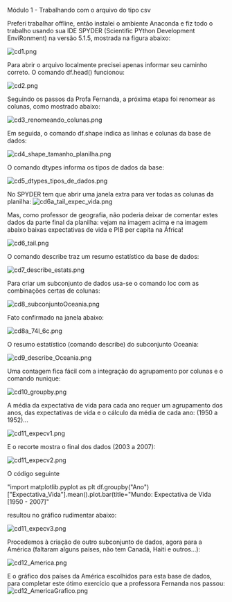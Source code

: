 
Módulo 1 - Trabalhando com o arquivo do tipo csv

Preferi trabalhar offline, então instalei o ambiente Anaconda e fiz todo o trabalho usando sua IDE SPYDER (Scientific PYthon Development EnviRonment) na versão 5.1.5, mostrada na figura abaixo:

![cd1.png](https://github.com/geosidnei/desafio1-cd/blob/main/cd1.png)

Para abrir o arquivo localmente precisei apenas informar seu caminho correto. 
O comando df.head() funcionou:

![cd2.png](https://github.com/geosidnei/desafio1-cd/blob/main/cd2.png)

Seguindo os passos da Profa Fernanda, a próxima etapa foi renomear as colunas, como mostrado abaixo:

![cd3_renomeando_colunas.png](https://github.com/geosidnei/desafio1-cd/blob/main/cd3_renomeando_colunas.png)

Em seguida, o comando df.shape indica as linhas e colunas da base de dados:

![cd4_shape_tamanho_planilha.png](https://github.com/geosidnei/desafio1-cd/blob/main/cd4_shape_tamanho_planilha.png)

O comando dtypes informa os tipos de dados da base:

![cd5_dtypes_tipos_de_dados.png](https://github.com/geosidnei/desafio1-cd/blob/main/cd5_dtypes_tipos_de_dados.png)

No SPYDER tem que abrir uma janela extra para ver todas as colunas da planilha:
![cd6a_tail_expec_vida.png](https://github.com/geosidnei/desafio1-cd/blob/main/cd6a_tail_expec_vida.png)

Mas, como professor de geografia, não poderia deixar de comentar estes  dados da parte final da planilha: vejam na imagem acima e na imagem abaixo baixas expectativas de vida e PIB per capita na África!

![cd6_tail.png](https://github.com/geosidnei/desafio1-cd/blob/main/cd6_tail.png)

O comando describe traz um resumo estatístico da base de dados:

![cd7_describe_estats.png](https://github.com/geosidnei/desafio1-cd/blob/main/cd7_describe_estats.png)

Para criar um subconjunto de dados usa-se o comando loc com as combinações certas de colunas:

![cd8_subconjuntoOceania.png](https://github.com/geosidnei/desafio1-cd/blob/main/cd8_subconjuntoOceania.png)

Fato confirmado na janela abaixo:

![cd8a_74l_6c.png](https://github.com/geosidnei/desafio1-cd/blob/main/cd8a_74l_6c.png)

O resumo estatístico (comando describe) do subconjunto Oceania:

![cd9_describe_Oceania.png](https://github.com/geosidnei/desafio1-cd/blob/main/cd9_describe_Oceania.png)

Uma contagem fica fácil com a integração do agrupamento por colunas e o comando nunique:

![cd10_groupby.png](https://github.com/geosidnei/desafio1-cd/blob/main/cd10_groupby.png)

A média da expectativa de vida para cada ano requer um agrupamento dos anos, das expectativas de vida e o cálculo da média de cada ano:
(1950 a 1952)...

![cd11_expecv1.png](https://github.com/geosidnei/desafio1-cd/blob/main/cd11_expecv1.png)

E o recorte mostra o final dos dados  (2003 a 2007):

![cd11_expecv2.png](https://github.com/geosidnei/desafio1-cd/blob/main/cd11_expecv2.png)

O código seguinte

"import matplotlib.pyplot as plt
df.groupby("Ano")["Expectativa_Vida"].mean().plot.bar(title="Mundo: Expectativa de Vida [1950 - 2007]"

resultou no gráfico rudimentar abaixo:

![cd11_expecv3.png](https://github.com/geosidnei/desafio1-cd/blob/main/cd11_expecv3.png)

Procedemos à criação de outro subconjunto de dados, agora para a América (faltaram alguns países, não tem Canadá, Haiti e outros...):

![cd12_America.png](https://github.com/geosidnei/desafio1-cd/blob/main/cd12_America.png)

E o gráfico dos países da América escolhidos para esta base de dados, para completar este ótimo exercício que a professora Fernanda nos passou:
![cd12_AmericaGrafico.png](https://github.com/geosidnei/desafio1-cd/blob/main/cd12_AmericaGrafico.png)
